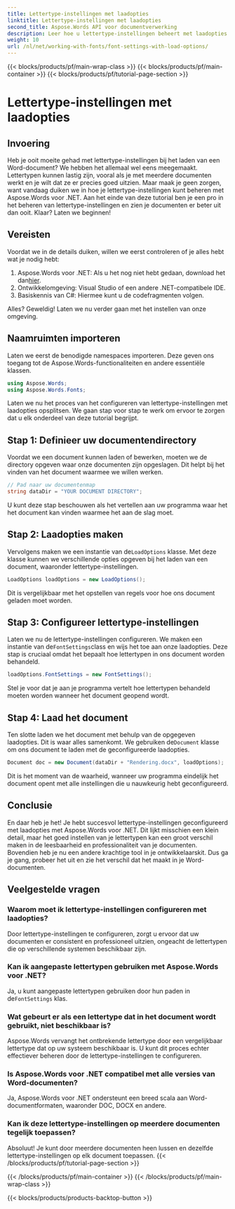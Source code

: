 ```yaml
---
title: Lettertype-instellingen met laadopties
linktitle: Lettertype-instellingen met laadopties
second_title: Aspose.Words API voor documentverwerking
description: Leer hoe u lettertype-instellingen beheert met laadopties in Aspose.Words voor .NET. Stapsgewijze handleiding voor ontwikkelaars om een consistente weergave van lettertypen in Word-documenten te garanderen.
weight: 10
url: /nl/net/working-with-fonts/font-settings-with-load-options/
---
```


{{< blocks/products/pf/main-wrap-class >}}
{{< blocks/products/pf/main-container >}}
{{< blocks/products/pf/tutorial-page-section >}}

# Lettertype-instellingen met laadopties

## Invoering

Heb je ooit moeite gehad met lettertype-instellingen bij het laden van een Word-document? We hebben het allemaal wel eens meegemaakt. Lettertypen kunnen lastig zijn, vooral als je met meerdere documenten werkt en je wilt dat ze er precies goed uitzien. Maar maak je geen zorgen, want vandaag duiken we in hoe je lettertype-instellingen kunt beheren met Aspose.Words voor .NET. Aan het einde van deze tutorial ben je een pro in het beheren van lettertype-instellingen en zien je documenten er beter uit dan ooit. Klaar? Laten we beginnen!

## Vereisten

Voordat we in de details duiken, willen we eerst controleren of je alles hebt wat je nodig hebt:

1.  Aspose.Words voor .NET: Als u het nog niet hebt gedaan, download het dan[hier](https://releases.aspose.com/words/net/).
2. Ontwikkelomgeving: Visual Studio of een andere .NET-compatibele IDE.
3. Basiskennis van C#: Hiermee kunt u de codefragmenten volgen.

Alles? Geweldig! Laten we nu verder gaan met het instellen van onze omgeving.

## Naamruimten importeren

Laten we eerst de benodigde namespaces importeren. Deze geven ons toegang tot de Aspose.Words-functionaliteiten en andere essentiële klassen.

```csharp
using Aspose.Words;
using Aspose.Words.Fonts;
```

Laten we nu het proces van het configureren van lettertype-instellingen met laadopties opsplitsen. We gaan stap voor stap te werk om ervoor te zorgen dat u elk onderdeel van deze tutorial begrijpt.

## Stap 1: Definieer uw documentendirectory

Voordat we een document kunnen laden of bewerken, moeten we de directory opgeven waar onze documenten zijn opgeslagen. Dit helpt bij het vinden van het document waarmee we willen werken.

```csharp
// Pad naar uw documentenmap
string dataDir = "YOUR DOCUMENT DIRECTORY";
```

U kunt deze stap beschouwen als het vertellen aan uw programma waar het het document kan vinden waarmee het aan de slag moet.

## Stap 2: Laadopties maken

 Vervolgens maken we een instantie van de`LoadOptions` klasse. Met deze klasse kunnen we verschillende opties opgeven bij het laden van een document, waaronder lettertype-instellingen.

```csharp
LoadOptions loadOptions = new LoadOptions();
```

Dit is vergelijkbaar met het opstellen van regels voor hoe ons document geladen moet worden.

## Stap 3: Configureer lettertype-instellingen

 Laten we nu de lettertype-instellingen configureren. We maken een instantie van de`FontSettings`class en wijs het toe aan onze laadopties. Deze stap is cruciaal omdat het bepaalt hoe lettertypen in ons document worden behandeld.

```csharp
loadOptions.FontSettings = new FontSettings();
```

Stel je voor dat je aan je programma vertelt hoe lettertypen behandeld moeten worden wanneer het document geopend wordt.

## Stap 4: Laad het document

 Ten slotte laden we het document met behulp van de opgegeven laadopties. Dit is waar alles samenkomt. We gebruiken de`Document` klasse om ons document te laden met de geconfigureerde laadopties.

```csharp
Document doc = new Document(dataDir + "Rendering.docx", loadOptions);
```

Dit is het moment van de waarheid, wanneer uw programma eindelijk het document opent met alle instellingen die u nauwkeurig hebt geconfigureerd.

## Conclusie

En daar heb je het! Je hebt succesvol lettertype-instellingen geconfigureerd met laadopties met Aspose.Words voor .NET. Dit lijkt misschien een klein detail, maar het goed instellen van je lettertypen kan een groot verschil maken in de leesbaarheid en professionaliteit van je documenten. Bovendien heb je nu een andere krachtige tool in je ontwikkelaarskit. Dus ga je gang, probeer het uit en zie het verschil dat het maakt in je Word-documenten.

## Veelgestelde vragen

### Waarom moet ik lettertype-instellingen configureren met laadopties?
Door lettertype-instellingen te configureren, zorgt u ervoor dat uw documenten er consistent en professioneel uitzien, ongeacht de lettertypen die op verschillende systemen beschikbaar zijn.

### Kan ik aangepaste lettertypen gebruiken met Aspose.Words voor .NET?
 Ja, u kunt aangepaste lettertypen gebruiken door hun paden in de`FontSettings` klas.

### Wat gebeurt er als een lettertype dat in het document wordt gebruikt, niet beschikbaar is?
Aspose.Words vervangt het ontbrekende lettertype door een vergelijkbaar lettertype dat op uw systeem beschikbaar is. U kunt dit proces echter effectiever beheren door de lettertype-instellingen te configureren.

### Is Aspose.Words voor .NET compatibel met alle versies van Word-documenten?
Ja, Aspose.Words voor .NET ondersteunt een breed scala aan Word-documentformaten, waaronder DOC, DOCX en andere.

### Kan ik deze lettertype-instellingen op meerdere documenten tegelijk toepassen?
Absoluut! Je kunt door meerdere documenten heen lussen en dezelfde lettertype-instellingen op elk document toepassen.
{{< /blocks/products/pf/tutorial-page-section >}}

{{< /blocks/products/pf/main-container >}}
{{< /blocks/products/pf/main-wrap-class >}}

{{< blocks/products/products-backtop-button >}}
